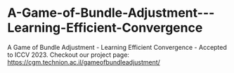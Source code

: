 # A-Game-of-Bundle-Adjustment---Learning-Efficient-Convergence
A Game of Bundle Adjustment - Learning Efficient Convergence - Accepted to ICCV 2023.
Checkout our project page: https://cgm.technion.ac.il/gameofbundleadjustment/
